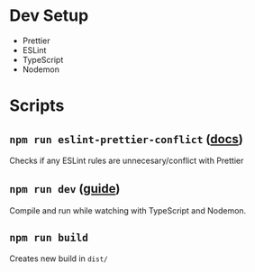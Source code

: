 # Dev Setup

-   Prettier
-   ESLint
-   TypeScript
-   Nodemon

# Scripts

## `npm run eslint-prettier-conflict` ([docs](https://github.com/prettier/eslint-config-prettier#cli-helper-tool))

Checks if any ESLint rules are unnecesary/conflict with Prettier

## `npm run dev` ([guide](https://devimalplanet.com/how-to-build-and-run-typescript-watch-mode#1-using-tsc--w-and-nodemon))

Compile and run while watching with TypeScript and Nodemon.

## `npm run build`

Creates new build in `dist/`